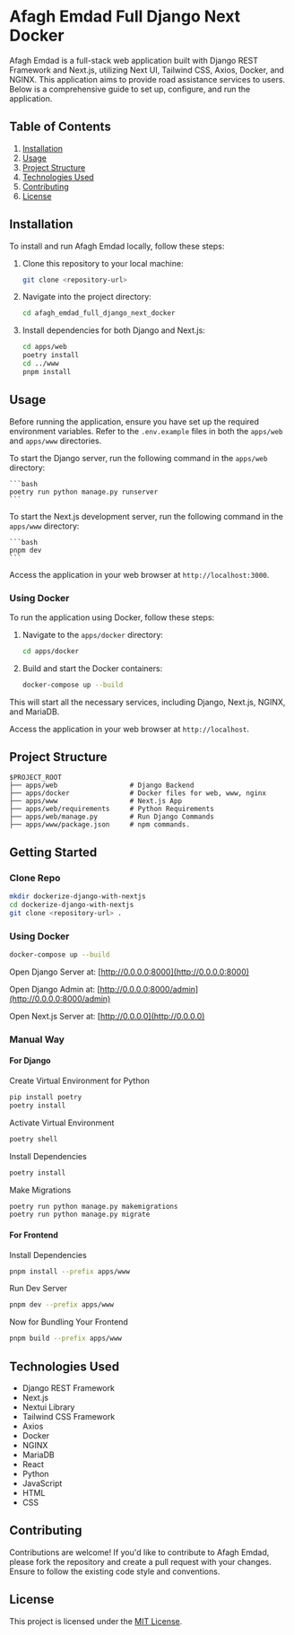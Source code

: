 # Afagh Emdad Full Django Next Docker

Afagh Emdad is a full-stack web application built with Django REST Framework and Next.js, utilizing Next UI, Tailwind CSS, Axios, Docker, and NGINX. This application aims to provide road assistance services to users. Below is a comprehensive guide to set up, configure, and run the application.

## Table of Contents

1. [Installation](#installation)
2. [Usage](#usage)
3. [Project Structure](#project-structure)
4. [Technologies Used](#technologies-used)
5. [Contributing](#contributing)
6. [License](#license)

## Installation

To install and run Afagh Emdad locally, follow these steps:

1. Clone this repository to your local machine:

    ```bash
    git clone <repository-url>
    ```

2. Navigate into the project directory:

    ```bash
    cd afagh_emdad_full_django_next_docker
    ```

3. Install dependencies for both Django and Next.js:

    ```bash
    cd apps/web
    poetry install
    cd ../www
    pnpm install
    ```

## Usage

Before running the application, ensure you have set up the required environment variables. Refer to the `.env.example` files in both the `apps/web` and `apps/www` directories.

To start the Django server, run the following command in the `apps/web` directory:

    ```bash
    poetry run python manage.py runserver
    ```

To start the Next.js development server, run the following command in the `apps/www` directory:

    ```bash
    pnpm dev
    ```

Access the application in your web browser at `http://localhost:3000`.

### Using Docker

To run the application using Docker, follow these steps:

1. Navigate to the `apps/docker` directory:

    ```bash
    cd apps/docker
    ```

2. Build and start the Docker containers:

    ```bash
    docker-compose up --build
    ```

This will start all the necessary services, including Django, Next.js, NGINX, and MariaDB.

Access the application in your web browser at `http://localhost`.

## Project Structure

```
$PROJECT_ROOT
├── apps/web                  # Django Backend
├── apps/docker               # Docker files for web, www, nginx
├── apps/www                  # Next.js App
├── apps/web/requirements     # Python Requirements
├── apps/web/manage.py        # Run Django Commands
├── apps/www/package.json     # npm commands.
```

## Getting Started

### Clone Repo

```bash
mkdir dockerize-django-with-nextjs
cd dockerize-django-with-nextjs
git clone <repository-url> .
```

### Using Docker

```bash
docker-compose up --build
```

Open Django Server at: [http://0.0.0.0:8000](http://0.0.0.0:8000)

Open Django Admin at: [http://0.0.0.0:8000/admin](http://0.0.0.0:8000/admin)

Open Next.js Server at: [http://0.0.0.0](http://0.0.0.0)

### Manual Way

#### For Django

Create Virtual Environment for Python

```bash
pip install poetry
poetry install
```

Activate Virtual Environment

```bash
poetry shell
```

Install Dependencies

```bash
poetry install
```

Make Migrations

```bash
poetry run python manage.py makemigrations
poetry run python manage.py migrate
```

#### For Frontend

Install Dependencies

```bash
pnpm install --prefix apps/www
```

Run Dev Server

```bash
pnpm dev --prefix apps/www
```

Now for Bundling Your Frontend

```bash
pnpm build --prefix apps/www
```

## Technologies Used

- Django REST Framework
- Next.js
- Nextui Library
- Tailwind CSS Framework
- Axios
- Docker
- NGINX
- MariaDB
- React
- Python
- JavaScript
- HTML
- CSS

## Contributing

Contributions are welcome! If you'd like to contribute to Afagh Emdad, please fork the repository and create a pull request with your changes. Ensure to follow the existing code style and conventions.

## License

This project is licensed under the [MIT License](LICENSE).